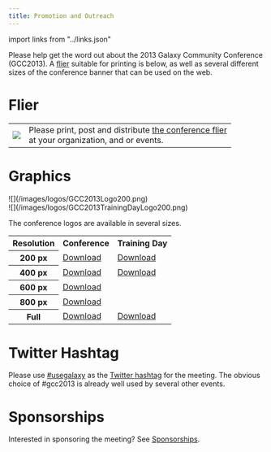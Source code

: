 ```yaml
---
title: Promotion and Outreach
---
```

<slot name="/events/gcc2013/header" />

import links from "../links.json"
<link-box :links="links" />



Please help get the word out about the 2013 Galaxy Community Conference (GCC2013).  A [flier](/events/gcc2013/promotion/#flier) suitable for printing is below, as well as several different sizes of the conference banner that can be used on the web.

# Flier

<table>
  <tr>
    <td style=" border: none;"> <a href='https://depot.galaxyproject.org/hub/attachments/events/gcc2013/promotion/GCC2013Flier.pdf'><img src="/events/gcc2013/promotion/GCC2013FlierThumb.png" /></a> </td>
    <td style=" border: none;"> Please print, post and distribute <a href='https://depot.galaxyproject.org/hub/attachments/events/gcc2013/promotion/GCC2013Flier.pdf'>the conference flier</a><br />at your organization, and or events.  </td>
  </tr>
</table>


# Graphics

<div class='right'>![](/images/logos/GCC2013Logo200.png)<br />![](/images/logos/GCC2013TrainingDayLogo200.png)</div>

The conference logos are available in several sizes.

<table>
  <tr class="th" >
    <th> Resolution </th>
    <th> Conference </th>
    <th> Training Day </th>
  </tr>
  <tr>
    <th style=" text-align: center;"> 200 px </th>
    <td> <a href='/images/logos/GCC2013Logo200.png'>Download</a> </td>
    <td> <a href='/images/logos/GCC2013TrainingDayLogo200.png'>Download</a> </td>
  </tr>
  <tr>
    <th style=" text-align: center;"> 400 px </th>
    <td> <a href='/images/logos/GCC2013Logo400.png'>Download</a> </td>
    <td> <a href='/images/logos/GCC2013TrainingDayLogo400.png'>Download</a> </td>
  </tr>
  <tr>
    <th style=" text-align: center;"> 600 px </th>
    <td> <a href='/images/logos/GCC2013Logo600.png'>Download</a> </td>
    <td> </td>
  </tr>
  <tr>
    <th style=" text-align: center;"> 800 px </th>
    <td> <a href='/images/logos/GCC2013Logo800.png'>Download</a> </td>
    <td> </td>
  </tr>
  <tr>
    <th style=" text-align: center;"> Full </th>
    <td> <a href='http://bx.psu.edu/~clements/WikiFiles/GCC2013Logo.png'>Download</a> </td>
    <td> <a href='/images/logos/GCC2013TrainingDayLogo.png'>Download</a> </td>
  </tr>
</table>


# Twitter Hashtag

Please use [#usegalaxy](http://twitter.com/#!/search/%23usegalaxy) as the [Twitter hashtag](/galaxy-on-twitter/) for the meeting.  The obvious choice of #gcc2013 is already well used by several other events.


# Sponsorships

Interested in sponsoring the meeting?  See [Sponsorships](/events/gcc2013/sponsorships/).
